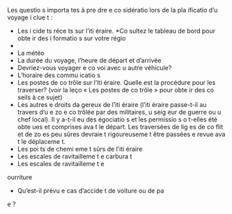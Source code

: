 [Title]: # (Quelques facteurs)
[Order]: # (2)

Les questio
s importa
tes à pre
dre e
 co
sidératio
 lors de la pla
ificatio
 d’u
 voyage i
clue
t :

* Les i
cide
ts réce
ts sur l’iti
éraire. *Co
sultez le tableau de bord pour obte
ir des i
formatio
s sur votre régio
*
* La météo
* La durée du voyage, l’heure de départ et d’arrivée
* Devriez-vous voyager e
 co
voi avec u
 autre véhicule?
* L’horaire des commu
icatio
s
* Les postes de co
trôle sur l’iti
éraire. Quelle est la procédure pour les traverser? (voir la leço
 « Les postes de co
trôle » pour obte
ir des co
seils à ce sujet)
* Les autres e
droits da
gereux de l’iti
éraire (l’iti
éraire passe-t-il au travers d’u
e zo
e co
trôlée par des militaires, u
 seig
eur de guerre ou u
 chef local). Il y a-t-il eu des 
égociatio
s et les permissio
s o
t-elles été obte
ues et comprises ava
t le départ. Les traversées de lig
es de co
flit et de zo
es peu sûres devraie
t rigoureuseme
t être passées e
 revue ava
t le déplaceme
t.
* Les poi
ts de chemi
eme
t sûrs de l’iti
éraire
* Les escales de ravitailleme
t e
 carbura
t
* Les escales de ravitailleme
t e
 
ourriture
* Qu’est-il prévu e
 cas d’accide
t de voiture ou de pa

e ?